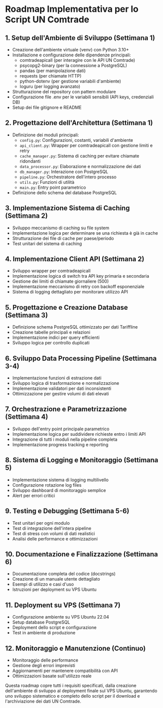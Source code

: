 # Roadmap Implementativa per lo Script UN Comtrade

## 1. Setup dell'Ambiente di Sviluppo (Settimana 1)
- Creazione dell'ambiente virtuale (venv) con Python 3.10+
- Installazione e configurazione delle dipendenze principali:
  - comtradeapicall (per interagire con le API UN Comtrade)
  - psycopg2-binary (per la connessione a PostgreSQL)
  - pandas (per manipolazione dati)
  - requests (per chiamate HTTP)
  - python-dotenv (per gestione variabili d'ambiente)
  - loguru (per logging avanzato)
- Strutturazione del repository con pattern modulare
- Configurazione file .env per le variabili sensibili (API keys, credenziali DB)
- Setup dei file gitignore e README

## 2. Progettazione dell'Architettura (Settimana 1)
- Definizione dei moduli principali:
  - `config.py`: Configurazioni, costanti, variabili d'ambiente
  - `api_client.py`: Wrapper per comtradeapicall con gestione limiti e retry
  - `cache_manager.py`: Sistema di caching per evitare chiamate ridondanti
  - `data_processor.py`: Elaborazione e normalizzazione dei dati
  - `db_manager.py`: Interazione con PostgreSQL
  - `pipeline.py`: Orchestratore dell'intero processo
  - `utils.py`: Funzioni di utilità
  - `main.py`: Entry point parametrico
- Definizione dello schema del database PostgreSQL

## 3. Implementazione Sistema di Caching (Settimana 2)
- Sviluppo meccanismo di caching su file system
- Implementazione logica per determinare se una richiesta è già in cache
- Strutturazione dei file di cache per paese/periodo
- Test unitari del sistema di caching

## 4. Implementazione Client API (Settimana 2)
- Sviluppo wrapper per comtradeapicall
- Implementazione logica di switch tra API key primaria e secondaria
- Gestione dei limiti di chiamate giornaliere (500)
- Implementazione meccanismo di retry con backoff esponenziale
- Sistema di logging dettagliato per monitorare utilizzo API

## 5. Progettazione e Creazione Database (Settimana 3)
- Definizione schema PostgreSQL ottimizzato per dati Tariffline
- Creazione tabelle principali e relazioni
- Implementazione indici per query efficienti
- Sviluppo logica per controllo duplicati

## 6. Sviluppo Data Processing Pipeline (Settimana 3-4)
- Implementazione funzioni di estrazione dati
- Sviluppo logica di trasformazione e normalizzazione
- Implementazione validatori per dati inconsistenti
- Ottimizzazione per gestire volumi di dati elevati

## 7. Orchestrazione e Parametrizzazione (Settimana 4)
- Sviluppo dell'entry point principale parametrico
- Implementazione logica per suddividere richieste entro i limiti API
- Integrazione di tutti i moduli nella pipeline completa
- Implementazione progress tracking e reporting

## 8. Sistema di Logging e Monitoraggio (Settimana 5)
- Implementazione sistema di logging multilivello
- Configurazione rotazione log files
- Sviluppo dashboard di monitoraggio semplice
- Alert per errori critici

## 9. Testing e Debugging (Settimana 5-6)
- Test unitari per ogni modulo
- Test di integrazione dell'intera pipeline
- Test di stress con volumi di dati realistici
- Analisi delle performance e ottimizzazioni

## 10. Documentazione e Finalizzazione (Settimana 6)
- Documentazione completa del codice (docstrings)
- Creazione di un manuale utente dettagliato
- Esempi di utilizzo e casi d'uso
- Istruzioni per deployment su VPS Ubuntu

## 11. Deployment su VPS (Settimana 7)
- Configurazione ambiente su VPS Ubuntu 22.04
- Setup database PostgreSQL
- Deployment dello script e configurazione
- Test in ambiente di produzione

## 12. Monitoraggio e Manutenzione (Continuo)
- Monitoraggio delle performance
- Gestione degli errori imprevisti
- Aggiornamenti per mantenere compatibilità con API
- Ottimizzazioni basate sull'utilizzo reale

Questa roadmap copre tutti i requisiti specificati, dalla creazione dell'ambiente di sviluppo al deployment finale sul VPS Ubuntu, garantendo uno sviluppo sistematico e completo dello script per il download e l'archiviazione dei dati UN Comtrade.
